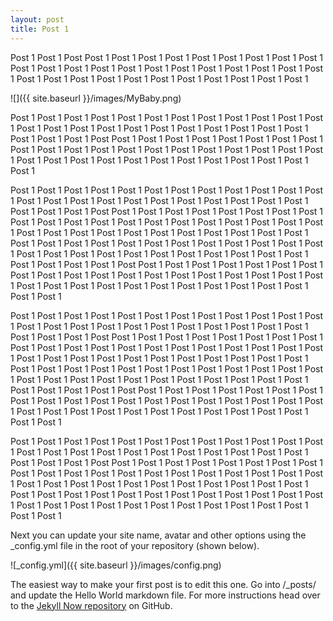 ```yaml
---
layout: post
title: Post 1
---
```


Post 1 Post 1 Post Post 1 Post 1 Post 1 Post 1 Post 1 Post 1 Post 1 Post 1 Post 1 Post 1 Post 1 Post 1 Post 1 Post 1 Post 1 Post 1 Post 1 Post 1 Post 1 Post 1 Post 1 Post 1 Post 1 Post 1 Post 1 Post 1 Post 1 Post 1 Post 1 Post 1 Post 1 Post 1

![]({{ site.baseurl }}/images/MyBaby.png)

Post 1 Post 1 Post 1 Post 1 Post 1 Post 1 Post 1 Post 1 Post 1 Post 1 Post 1 Post 1 Post 1 Post 1 Post 1 Post 1 Post 1 Post 1 Post 1 Post 1 Post 1 Post 1 Post 1 Post 1
Post 1 Post 1 Post Post 1 Post 1 Post 1 Post 1 Post 1 Post 1 Post 1 Post 1 Post 1 Post 1 Post 1 Post 1 Post 1 Post 1 Post 1 Post 1 Post 1 Post 1 Post 1 Post 1 Post 1 Post 1 Post 1 Post 1 Post 1 Post 1 Post 1 Post 1 Post 1 Post 1 Post 1 Post 1

Post 1 Post 1 Post 1 Post 1 Post 1 Post 1 Post 1 Post 1 Post 1 Post 1 Post 1 Post 1 Post 1 Post 1 Post 1 Post 1 Post 1 Post 1 Post 1 Post 1 Post 1 Post 1 Post 1 Post 1 Post 1 Post 1 Post Post 1 Post 1 Post 1 Post 1 Post 1 Post 1 Post 1 Post 1 Post 1 Post 1 Post 1 Post 1 Post 1 Post 1 Post 1 Post 1 Post 1 Post 1 Post 1 Post 1 Post 1 Post 1 Post 1 Post 1 Post 1 Post 1 Post 1 Post 1 Post 1 Post 1 Post 1 Post 1 Post 1 Post 1 Post 1 Post 1 Post 1 Post 1 Post 1 Post 1 Post 1 Post 1 Post 1 Post 1 Post 1 Post 1 Post 1 Post 1 Post 1 Post 1 Post 1 Post 1 Post 1 Post 1 Post 1 Post 1 Post 1 Post 1 Post Post 1 Post 1 Post 1 Post 1 Post 1 Post 1 Post 1 Post 1 Post 1 Post 1 Post 1 Post 1 Post 1 Post 1 Post 1 Post 1 Post 1 Post 1 Post 1 Post 1 Post 1 Post 1 Post 1 Post 1 Post 1 Post 1 Post 1 Post 1 Post 1 Post 1 Post 1 Post 1

Post 1 Post 1 Post 1 Post 1 Post 1 Post 1 Post 1 Post 1 Post 1 Post 1 Post 1 Post 1 Post 1 Post 1 Post 1 Post 1 Post 1 Post 1 Post 1 Post 1 Post 1 Post 1 Post 1 Post 1 Post 1 Post 1 Post Post 1 Post 1 Post 1 Post 1 Post 1 Post 1 Post 1 Post 1 Post 1 Post 1 Post 1 Post 1 Post 1 Post 1 Post 1 Post 1 Post 1 Post 1 Post 1 Post 1 Post 1 Post 1 Post 1 Post 1 Post 1 Post 1 Post 1 Post 1 Post 1 Post 1 Post 1 Post 1 Post 1 Post 1 Post 1 Post 1 Post 1 Post 1 Post 1 Post 1 Post 1 Post 1 Post 1 Post 1 Post 1 Post 1 Post 1 Post 1 Post 1 Post 1 Post 1 Post 1 Post 1 Post 1 Post 1 Post 1 Post 1 Post 1 Post Post 1 Post 1 Post 1 Post 1 Post 1 Post 1 Post 1 Post 1 Post 1 Post 1 Post 1 Post 1 Post 1 Post 1 Post 1 Post 1 Post 1 Post 1 Post 1 Post 1 Post 1 Post 1 Post 1 Post 1 Post 1 Post 1 Post 1 Post 1 Post 1 Post 1 Post 1 Post 1

Post 1 Post 1 Post 1 Post 1 Post 1 Post 1 Post 1 Post 1 Post 1 Post 1 Post 1 Post 1 Post 1 Post 1 Post 1 Post 1 Post 1 Post 1 Post 1 Post 1 Post 1 Post 1 Post 1 Post 1 Post 1 Post 1 Post Post 1 Post 1 Post 1 Post 1 Post 1 Post 1 Post 1 Post 1 Post 1 Post 1 Post 1 Post 1 Post 1 Post 1 Post 1 Post 1 Post 1 Post 1 Post 1 Post 1 Post 1 Post 1 Post 1 Post 1 Post 1 Post 1 Post 1 Post 1 Post 1 Post 1 Post 1 Post 1 Post 1 Post 1 Post 1 Post 1 Post 1 Post 1 Post 1 Post 1 Post 1 Post 1 Post 1 Post 1 Post 1 Post 1 Post 1 Post 1 Post 1 Post 1 Post 1 Post 1 Post 1 Post 1 Post 1 Post 1

Next you can update your site name, avatar and other options using the \_config.yml file in the root of your repository (shown below).

![_config.yml]({{ site.baseurl }}/images/config.png)

The easiest way to make your first post is to edit this one. Go into /\_posts/ and update the Hello World markdown file. For more instructions head over to the [Jekyll Now repository](https://github.com/barryclark/jekyll-now) on GitHub.
